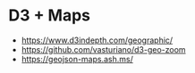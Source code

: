 # D3 + Maps

- https://www.d3indepth.com/geographic/
- https://github.com/vasturiano/d3-geo-zoom
- https://geojson-maps.ash.ms/
